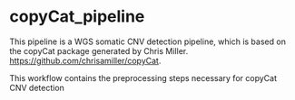 # copyCat_pipeline
This pipeline is a WGS somatic CNV detection pipeline, which is based on the copyCat package generated by Chris Miller. https://github.com/chrisamiller/copyCat. 

This workflow contains the preprocessing steps necessary for copyCat CNV detection
